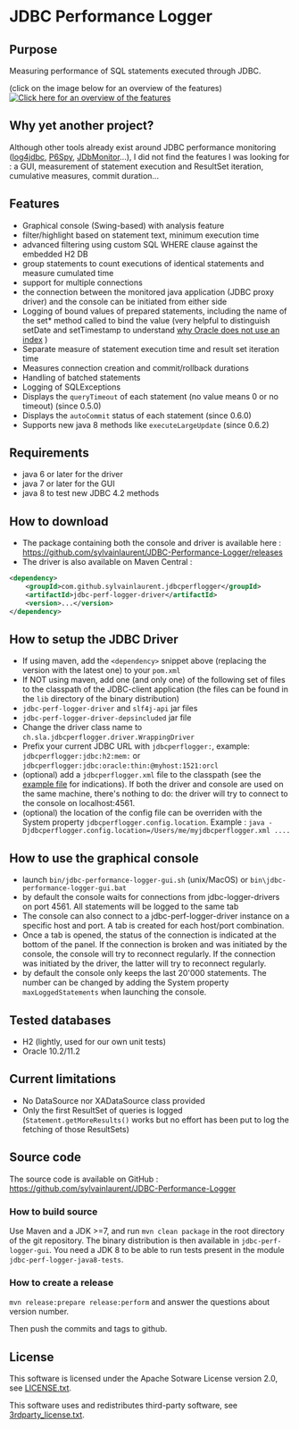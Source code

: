 # JDBC Performance Logger

## Purpose
Measuring performance of SQL statements executed through JDBC.

(click on the image below for an overview of the features)
[![Click here for an overview of the features](http://s159433608.onlinehome.fr/overview.png)](https://www.thinglink.com/scene/512018881544454146)


## Why yet another project?
Although other tools already exist around JDBC performance monitoring ([log4jdbc](http://code.google.com/p/log4jdbc/), [P6Spy](http://sourceforge.net/projects/p6spy/), [JDbMonitor](http://www.jdbmonitor.com/)...), I did not find the features I was looking for : a GUI, measurement of statement execution and ResultSet iteration, cumulative measures, commit duration...

## Features
- Graphical console (Swing-based) with analysis feature
 - filter/highlight based on statement text, minimum execution time
 - advanced filtering using custom SQL WHERE clause against the embedded H2 DB
 - group statements to count executions of identical statements and measure cumulated time
 - support for multiple connections
 - the connection between the monitored java application (JDBC proxy driver) and the console can be initiated from either side
- Logging of bound values of prepared statements, including the name of the set* method called to bind the value (very helpful to distinguish setDate and setTimestamp to understand [why Oracle does not use an index](http://docs.oracle.com/cd/E16655_01/java.121/e17657/apxref.htm#JJDBC28919) )
- Separate measure of statement execution time and result set iteration time
- Measures connection creation and commit/rollback durations
- Handling of batched statements
- Logging of SQLExceptions
- Displays the `queryTimeout` of each statement (no value means 0 or no timeout) (since 0.5.0)
- Displays the `autoCommit` status of each statement (since 0.6.0)
- Supports new java 8 methods like `executeLargeUpdate` (since 0.6.2)

## Requirements
- java 6 or later for the driver
- java 7 or later for the GUI 
- java 8 to test new JDBC 4.2 methods

## How to download
- The package containing both the console and driver is available here : https://github.com/sylvainlaurent/JDBC-Performance-Logger/releases
- The driver is also available on Maven Central :

```xml
<dependency>
    <groupId>com.github.sylvainlaurent.jdbcperflogger</groupId>
    <artifactId>jdbc-perf-logger-driver</artifactId>
    <version>...</version>
</dependency>
```

## How to setup the JDBC Driver
- If using maven, add the `<dependency>` snippet above (replacing the version with the latest one) to your `pom.xml`
- If NOT using maven, add one (and only one) of the following set of files to the classpath of the JDBC-client application (the files can be found in the `lib` directory of the binary distribution)
 - `jdbc-perf-logger-driver` and `slf4j-api` jar files
 - `jdbc-perf-logger-driver-depsincluded` jar file
- Change the driver class name to `ch.sla.jdbcperflogger.driver.WrappingDriver`
- Prefix your current JDBC URL with `jdbcperflogger:`, example: `jdbcperflogger:jdbc:h2:mem:` or `jdbcperflogger:jdbc:oracle:thin:@myhost:1521:orcl`
- (optional) add a `jdbcperflogger.xml` file to the classpath (see the [example file](/jdbc-perf-logger-gui/src/main/config/example-jdbcperflogger.xml/) for indications). If both the driver and console are used on the same machine, there's nothing to do: the driver will try to connect to the console on localhost:4561. 
- (optional) the location of the config file can be overriden with the System property `jdbcperflogger.config.location`. Example : `java -Djdbcperflogger.config.location=/Users/me/myjdbcperflogger.xml ....`

## How to use the graphical console
- launch `bin/jdbc-performance-logger-gui.sh` (unix/MacOS) or `bin\jdbc-performance-logger-gui.bat`
- by default the console waits for connections from jdbc-logger-drivers on port 4561. All statements will be logged to the same tab
- The console can also connect to a jdbc-perf-logger-driver instance on a specific host and port. A tab is created for each host/port combination.
- Once a tab is opened, the status of the connection is indicated at the bottom of the panel. If the connection is broken and was initiated by the console, the console will try to reconnect regularly. If the connection was initiated by the driver, the latter will try to reconnect regularly.
- by default the console only keeps the last 20'000 statements. The number can be changed by adding the System property `maxLoggedStatements` when launching the console.

## Tested databases
- H2 (lightly, used for our own unit tests)
- Oracle 10.2/11.2

## Current limitations
- No DataSource nor XADataSource class provided
- Only the first ResultSet of queries is logged (`Statement.getMoreResults()` works but no effort has been put to log the fetching of those ResultSets)

## Source code
The source code is available on GitHub : https://github.com/sylvainlaurent/JDBC-Performance-Logger

### How to build source
Use Maven and a JDK >=7, and run `mvn clean package` in the root directory of the git repository. The binary distribution is then available in `jdbc-perf-logger-gui`. You need a JDK 8 to be able to run tests present in the module `jdbc-perf-logger-java8-tests`.

### How to create a release
`mvn release:prepare release:perform` and answer the questions about version number.

Then push the commits and tags to github.

## License
This software is licensed under the Apache Sotware License version 2.0, see [LICENSE.txt](LICENSE.txt).

This software uses and redistributes third-party software, see [3rdparty_license.txt](3rdparty_license.txt).
